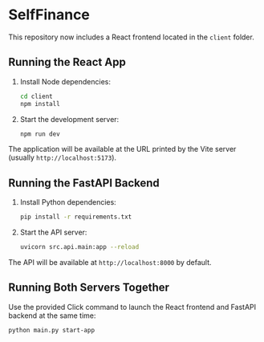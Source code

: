 # SelfFinance

This repository now includes a React frontend located in the `client` folder.

## Running the React App

1. Install Node dependencies:

   ```bash
   cd client
   npm install
   ```

2. Start the development server:

   ```bash
   npm run dev
   ```

The application will be available at the URL printed by the Vite server (usually `http://localhost:5173`).

## Running the FastAPI Backend

1. Install Python dependencies:

   ```bash
   pip install -r requirements.txt
   ```

2. Start the API server:

   ```bash
   uvicorn src.api.main:app --reload
   ```

The API will be available at `http://localhost:8000` by default.

## Running Both Servers Together

Use the provided Click command to launch the React frontend and FastAPI
backend at the same time:

```bash
python main.py start-app
```
